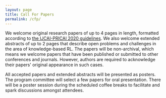 ```yaml
---
layout: page
title: Call For Papers
permalink: /cfp/
---
```


We welcome original research papers of up to 4 pages in length, formatted according to [the IJCAI-PRICAI 2020 guidelines](https://www.ijcai.org/authors_kit).
We also welcome extended abstracts of up to 2 pages that describe open problems and challenges in the area of knowledge-based RL.
The papers will be non-archival, which means we welcome papers that have been published or submitted to other conferences and journals.
However, authors are required to acknowledge their papers' original appearance in such cases.

All accepted papers and extended abstracts will be presented as posters.
The program committee will select a few papers for oral presentation.
There will be a poster session during the scheduled coffee breaks to facilitate and spark discussions amongst attendees.